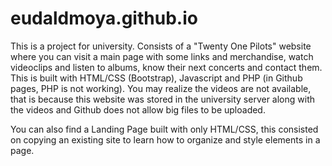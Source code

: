 # eudaldmoya.github.io


This is a project for university. Consists of a "Twenty One Pilots" website where you can visit a main page with some links and merchandise, 
watch videoclips and listen to albums, know their next concerts and contact them. This is built with HTML/CSS (Bootstrap), Javascript and 
PHP (in Github pages, PHP is not working).
You may realize the videos are not available, that is because this website was stored in the university server along with the videos and Github
does not allow big files to be uploaded.


You can also find a Landing Page built with only HTML/CSS, this consisted on copying an existing site to learn how to organize and style elements in a page.
